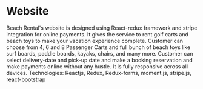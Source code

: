 # Website

Beach Rental's website is designed using React-redux framework and stripe integration for online payments. It gives the service to rent golf carts and beach toys to make your vacation experience complete. Customer can choose from 4, 6 and 8 Passenger Carts and full bunch of beach toys like surf boards, paddle boards, kayaks, chairs, and many more. Customer can select delivery-date and pick-up date and make a booking reservation and make payments online without any hustle. It is fully responsive across all devices.
Technologies: Reactjs, Redux, Redux-forms, moment.js, stripe.js, react-bootstrap
